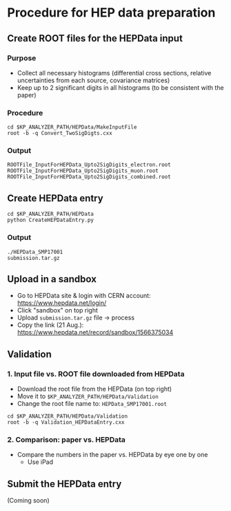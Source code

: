 # Procedure for HEP data preparation

## Create ROOT files for the HEPData input

### Purpose

* Collect all necessary histograms (differential cross sections, relative uncertainties from each source, covariance matrices)
* Keep up to 2 significant digits in all histograms (to be consistent with the paper)



### Procedure

```
cd $KP_ANALYZER_PATH/HEPData/MakeInputFile
root -b -q Convert_TwoSigDigts.cxx
```



### Output

```
ROOTFile_InputForHEPData_Upto2SigDigits_electron.root
ROOTFile_InputForHEPData_Upto2SigDigits_muon.root
ROOTFile_InputForHEPData_Upto2SigDigits_combined.root
```



## Create HEPData entry

```
cd $KP_ANALYZER_PATH/HEPData
python CreateHEPDataEntry.py
```



### Output

```
./HEPData_SMP17001
submission.tar.gz
```



## Upload in a sandbox

* Go to HEPData site & login with CERN account: <https://www.hepdata.net/login/>
* Click "sandbox" on top right
* Upload ```submission.tar.gz``` file -> process
* Copy the link (21 Aug.): <https://www.hepdata.net/record/sandbox/1566375034>



## Validation

### 1. Input file vs. ROOT file downloaded from HEPData

* Download the root file from the HEPData (on top right)
* Move it to ```$KP_ANALYZER_PATH/HEPData/Validation```
* Change the root file name to: ```HEPData_SMP17001.root```

```
cd $KP_ANALYZER_PATH/HEPData/Validation
root -b -q Validation_HEPDataEntry.cxx
```





### 2. Comparison: paper vs. HEPData

* Compare the numbers in the paper vs. HEPData by eye one by one
  * Use iPad



## Submit the HEPData entry

(Coming soon)

